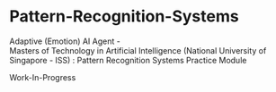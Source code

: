 # Pattern-Recognition-Systems
Adaptive (Emotion) AI Agent - <br>
Masters of Technology in Artificial Intelligence (National University of Singapore - ISS) : Pattern Recognition Systems Practice Module


Work-In-Progress

